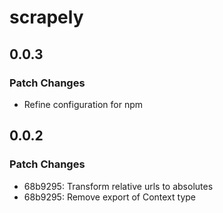 # scrapely

## 0.0.3

### Patch Changes

- Refine configuration for npm

## 0.0.2

### Patch Changes

- 68b9295: Transform relative urls to absolutes
- 68b9295: Remove export of Context type
